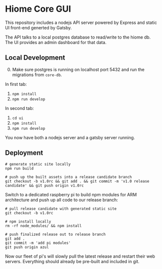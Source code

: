# Hiome Core GUI

This repository includes a nodejs API server powered by Express and static UI front-end generted by Gatsby.

The API talks to a local postgres database to read/write to the hiome db. The UI provides an admin dashboard for that data.

## Local Development

0. Make sure postgres is running on localhost port 5432 and run the migrations from `core-db`.

In first tab:

1. `npm install`
2. `npm run develop`

In second tab:

1. `cd ui`
2. `npm install`
3. `npm run develop`

You now have both a nodejs server and a gatsby server running.

## Deployment

```console
# generate static site locally
npm run build

# push up the built assets into a release candidate branch
git checkout -b v1.0rc && git add . && git commit -m 'v1.0 release candidate' && git push origin v1.0rc
```

Switch to a dedicated raspberry pi to build npm modules for ARM architecture and push up all code to our release branch:

```console
# pull release candidate with generated static site
git checkout -b v1.0rc

# npm install locally
rm -rf node_modules/ && npm install

# push finalized release out to release branch
git add .
git commit -m 'add pi modules'
git push origin azul
```

Now our fleet of pi's will slowly pull the latest release and restart their web servers. Everything should already be pre-built and included in git.
